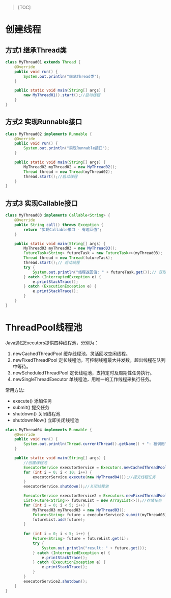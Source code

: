>[TOC]

# 创建线程

## 方式1 继承Thread类

``` java
class MyThread01 extends Thread {
    @Override
    public void run() {
        System.out.println("继承Thread类");
    }

    public static void main(String[] args) {
        new MyThread01().start();//启动线程
    }
}
```

## 方式2 实现Runnable接口

``` java
class MyThread02 implements Runnable {
    @Override
    public void run() {
        System.out.println("实现Runnable接口");
    }

    public static void main(String[] args) {
        MyThread02 myThread02 = new MyThread02();
        Thread thread = new Thread(myThread02);
        thread.start();//启动线程
    }
}
```

## 方式3 实现Callable接口

``` java
class MyThread03 implements Callable<String> {
    @Override
    public String call() throws Exception {
        return "实现Callable接口 - 有返回值";
    }

    public static void main(String[] args) {
        MyThread03 myThread03 = new MyThread03();
        FutureTask<String> futureTask = new FutureTask<>(myThread03);
        Thread thread = new Thread(futureTask);
        thread.start();// 启动线程
        try {
            System.out.println("线程返回值: " + futureTask.get());// 获取返回值
        } catch (InterruptedException e) {
            e.printStackTrace();
        } catch (ExecutionException e) {
            e.printStackTrace();
        }
    }
}
```

# ThreadPool线程池

Java通过Executors提供四种线程池，分别为：
    
 1. newCachedThreadPool 缓存线程池，灵活回收空闲线程。
 2. newFixedThreadPool 定长线程池，可控制线程最大并发数，超出线程在队列中等待。
 3. newScheduledThreadPool 定长线程池，支持定时及周期性任务执行。
 4. newSingleThreadExecutor 单线程池，用唯一的工作线程来执行任务。

常用方法:

 - execute() 添加任务 
 - submit() 提交任务 
 - shutdown() 关闭线程池 
 - shutdownNow() 立即关闭线程池

``` java
class MyThread04 implements Runnable {
    @Override
    public void run() {
        System.out.println(Thread.currentThread().getName() + ": 被调用");
    }

    public static void main(String[] args) {
        //创建线程池
        ExecutorService executorService = Executors.newCachedThreadPool();// 缓存线程池
        for (int i = 0; i < 10; i++) {
            executorService.execute(new MyThread04());//提交线程任务
        }
        executorService.shutdown();//关闭线程池

        ExecutorService executorService2 = Executors.newFixedThreadPool(5);// 定长线程池
        List<Future<String>> futureList = new ArrayList<>();//存储任务
        for (int i = 0; i < 5; i++) {
            MyThread03 myThread03 = new MyThread03();
            Future<String> future = executorService2.submit(myThread03);
            futureList.add(future);
        }
        
        for (int i = 0; i < 5; i++) {
            Future<String> future = futureList.get(i);
            try {
                System.out.println("result: " + future.get());
            } catch (InterruptedException e) {
                e.printStackTrace();
            } catch (ExecutionException e) {
                e.printStackTrace();
            }
        }
        executorService2.shutdown();
    }
}
```


